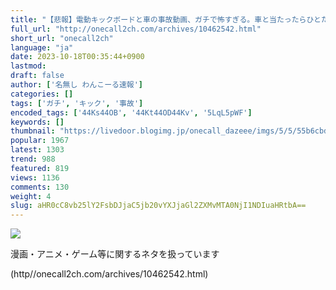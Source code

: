 ```yaml
---
title: "【悲報】電動キックボードと車の事故動画、ガチで怖すぎる。車と当たったらひとたまりもないな… "
full_url: "http://onecall2ch.com/archives/10462542.html"
short_url: "onecall2ch"
language: "ja"
date: 2023-10-18T00:35:44+0900
lastmod: 
draft: false
author: ['名無し わんこーる速報']
categories: []
tags: ['ガチ', 'キック', '事故']
encoded_tags: ['44Ks44OB', '44Kt44OD44Kv', '5LqL5pWF']
keywords: []
thumbnail: "https://livedoor.blogimg.jp/onecall_dazeee/imgs/5/5/55b6cbd1-s.jpg"
popular: 1967
latest: 1303
trend: 988
featured: 819
views: 1136
comments: 130
weight: 4
slug: aHR0cC8vb25lY2FsbDJjaC5jb20vYXJjaGl2ZXMvMTA0NjI1NDIuaHRtbA==
---
```


![](https://livedoor.blogimg.jp/onecall_dazeee/imgs/5/5/55b6cbd1-s.jpg)

<div> <p id='blog-description'>漫画・アニメ・ゲーム等に関するネタを扱っています</p> </div> 

(http//onecall2ch.com/archives/10462542.html)
